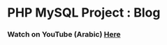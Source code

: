 # PHP MySQL Project : Blog
<h3>Watch on YouTube (Arabic) <a href="https://youtu.be/s-W5JlEwG4A">Here</a></h3>
<br>
